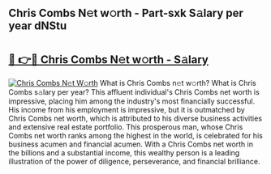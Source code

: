 ## Chris Combs N𝚎t w𝚘rth - Part-sxk S𝚊lary per year dNStu

# <h2><a href="http://gc2twz.nevu.top/?p=Chris+Combs">🔗 👉🔴 Chris Combs N𝚎t w𝚘rth - S𝚊lary</a></h2>

[![Chris Combs N𝚎t W𝚘rth](https://i.imgur.com/Oavwk0R.jpeg)](http://gc2twz.nevu.top/?p=Chris+Combs)
What is Chris Combs n𝚎t w𝚘rth? What is Chris Combs s𝚊lary per year?
This affluent individual's Chris Combs net worth is impressive, placing him among the industry's most financially successful. His income from his employment is impressive, but it is outmatched by Chris Combs net worth, which is attributed to his diverse business activities and extensive real estate portfolio. This prosperous man, whose Chris Combs net worth ranks among the highest in the world, is celebrated for his business acumen and financial acumen. With a Chris Combs net worth in the billions and a substantial income, this wealthy person is a leading illustration of the power of diligence, perseverance, and financial brilliance.
